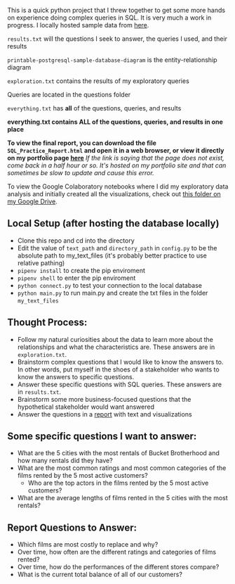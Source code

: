 This is a quick python project that I threw together to get some more hands on experience doing complex queries in SQL. It is very much a work in progress. I locally hosted sample data from [here](https://www.postgresqltutorial.com/postgresql-sample-database/).

`results.txt` will the questions I seek to answer, the queries I used, and their results

`printable-postgresql-sample-database-diagram` is the entity-relationship diagram

`exploration.txt` contains the results of my exploratory queries

Queries are located in the questions folder

`everything.txt` has **all** of the questions, queries, and results

**everything.txt contains ALL of the questions, queries, and results in one place**

**To view the final report, you can download the file `SQL_Practice_Report.html` and open it in a web browser, or view it directly on my portfolio page [here](https://cjakuc.github.io/PDFs/SQL_Practice_Report.html)** _If the link is saying that the page does not exist, come back in a half hour or so. It's hosted on my portfolio site and that can sometimes be slow to update and cause this error._

To view the Google Colaboratory notebooks where I did my exploratory data analysis and initially created all the visualizations, check out [this folder on my Google Drive](https://drive.google.com/drive/folders/103dp6GVmZI4ARcWXNXe5Pljn6O9ATq2r?usp=sharing).

## Local Setup (after hosting the database locally)
* Clone this repo and cd into the directory
* Edit the value of `text_path` and `directory_path` in `config.py` to be the absolute path to my_text_files (it's probably better practice to use relative pathing)
* `pipenv install` to create the pip enviroment
* `pipenv shell` to enter the pip enviroment
* `python connect.py` to test your connection to the local database
* `python main.py` to run main.py and create the txt files in the folder `my_text_files`

## Thought Process:
* Follow my natural curiosities about the data to learn more about the relationships and what the characteristics are. These answers are in `exploration.txt`.
* Brainstorm complex questions that I would like to know the answers to. In other words, put myself in the shoes of a stakeholder who wants to know the answers to specific questions.
* Answer these specific questions with SQL queries. These answers are in `results.txt`.
* Brainstorm some more business-focused questions that the hypothetical stakeholder would want answered
* Answer the questions in a [report](https://cjakuc.github.io/PDFs/SQL_Practice_Report.html) with text and visualizations

## Some specific questions I want to answer:
* What are the 5 cities with the most rentals of Bucket Brotherhood and how many rentals did they have?
* What are the most common ratings and most common categories of the films rented by the 5 most active customers?
   * Who are the top actors in the films rented by the 5 most active customers?
* What are the average lengths of films rented in the 5 cities with the most rentals?

## Report Questions to Answer:
* Which films are most costly to replace and why?
* Over time, how often are the different ratings and categories of films rented?
* Over time, how do the performances of the different stores compare?
* What is the current total balance of all of our customers?
